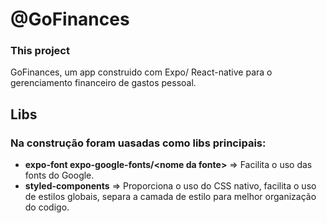 # @GoFinances

### This project

GoFinances, um app construido com Expo/ React-native para o gerenciamento financeiro de gastos pessoal.

## Libs

### Na construção foram uasadas como libs principais:

- **expo-font expo-google-fonts/\<nome da fonte>** => Facilita o uso das fonts do Google.
- **styled-components** => Proporciona o uso do CSS nativo, facilita o uso de estilos globais, separa a camada de estilo para melhor organização do codigo.
